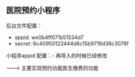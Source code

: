## 医院预约小程序

后台文件配置：
* appid: wx0b4ff071b51534d7
* secret: 6c40950122444d6c15b9718d36c3078f

小程序appid 配置：- 再导入的时候已经修改

---> 主要实现预约功能医生缴费的功能